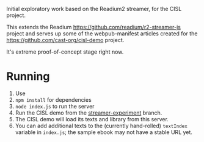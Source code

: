 Initial exploratory work based on the Readium2 streamer, for the CISL project.

This extends the Readium https://github.com/readium/r2-streamer-js project and serves up some of the webpub-manifest articles created for the https://github.com/cast-org/cisl-demo project.

It's extreme proof-of-concept stage right now.

# Running

1. Use
2. `npm install` for dependencies
3. `node index.js` to run the server
4. Run the CISL demo from the [streamer-experiment](https://github.com/cast-org/cisl-demo/tree/streamerExperiment) branch.
5. The CISL demo will load its texts and library from this server.
6. You can add additional texts to the (currently hand-rolled) `textIndex` variable in `index.js`; the sample ebook may not have a stable URL yet.
